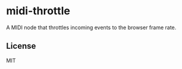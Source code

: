 # midi-throttle

A MIDI node that throttles incoming events to the browser frame rate.

<!--## Installation

Install with [component(1)](http://component.io):

$ component install stephband/midi-graph-->

## License

MIT
